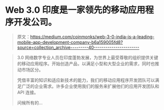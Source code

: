 # Web 3.0 印度是一家领先的移动应用程序开发公司。

> 原文：<https://medium.com/coinmonks/web-3-0-india-is-a-leading-mobile-app-development-company-b6a159005fd8?source=collection_archive---------40----------------------->

> 3.0 网络数字专业人员在印度蓬勃发展，为世界上最受尊敬的组织提供关键的移动应用程序。开始创造产品，以满足小型和大型企业的需求，同时也推动市场区分。
> 
> 凭借丰富的知识和适应新技术的能力，我们的移动应用程序开发团队可以满足广泛的企业需求。许多企业使用我们的服务来扩展他们的应用开发团队和 API 连接。
> 
> 问候所有的…